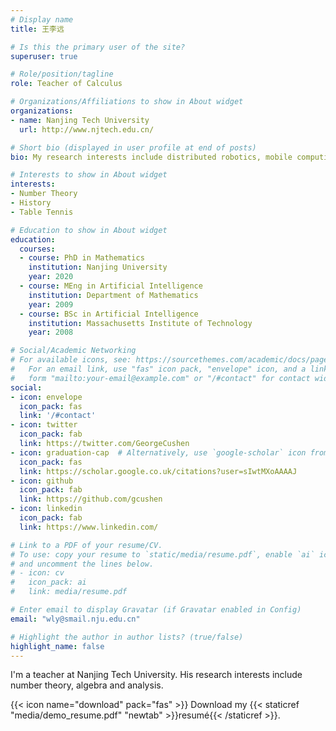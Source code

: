 ```yaml
---
# Display name
title: 王李远

# Is this the primary user of the site?
superuser: true

# Role/position/tagline
role: Teacher of Calculus

# Organizations/Affiliations to show in About widget
organizations:
- name: Nanjing Tech University
  url: http://www.njtech.edu.cn/

# Short bio (displayed in user profile at end of posts)
bio: My research interests include distributed robotics, mobile computing and programmable matter.

# Interests to show in About widget
interests:
- Number Theory
- History
- Table Tennis

# Education to show in About widget
education:
  courses:
  - course: PhD in Mathematics
    institution: Nanjing University
    year: 2020
  - course: MEng in Artificial Intelligence
    institution: Department of Mathematics
    year: 2009
  - course: BSc in Artificial Intelligence
    institution: Massachusetts Institute of Technology
    year: 2008

# Social/Academic Networking
# For available icons, see: https://sourcethemes.com/academic/docs/page-builder/#icons
#   For an email link, use "fas" icon pack, "envelope" icon, and a link in the
#   form "mailto:your-email@example.com" or "/#contact" for contact widget.
social:
- icon: envelope
  icon_pack: fas
  link: '/#contact'
- icon: twitter
  icon_pack: fab
  link: https://twitter.com/GeorgeCushen
- icon: graduation-cap  # Alternatively, use `google-scholar` icon from `ai` icon pack
  icon_pack: fas
  link: https://scholar.google.co.uk/citations?user=sIwtMXoAAAAJ
- icon: github
  icon_pack: fab
  link: https://github.com/gcushen
- icon: linkedin
  icon_pack: fab
  link: https://www.linkedin.com/

# Link to a PDF of your resume/CV.
# To use: copy your resume to `static/media/resume.pdf`, enable `ai` icons in `params.toml`, 
# and uncomment the lines below.
# - icon: cv
#   icon_pack: ai
#   link: media/resume.pdf

# Enter email to display Gravatar (if Gravatar enabled in Config)
email: "wly@smail.nju.edu.cn"

# Highlight the author in author lists? (true/false)
highlight_name: false
---
```


I'm a teacher at Nanjing Tech University. His research interests include number theory, algebra and analysis.

{{< icon name="download" pack="fas" >}} Download my {{< staticref "media/demo_resume.pdf" "newtab" >}}resumé{{< /staticref >}}.
